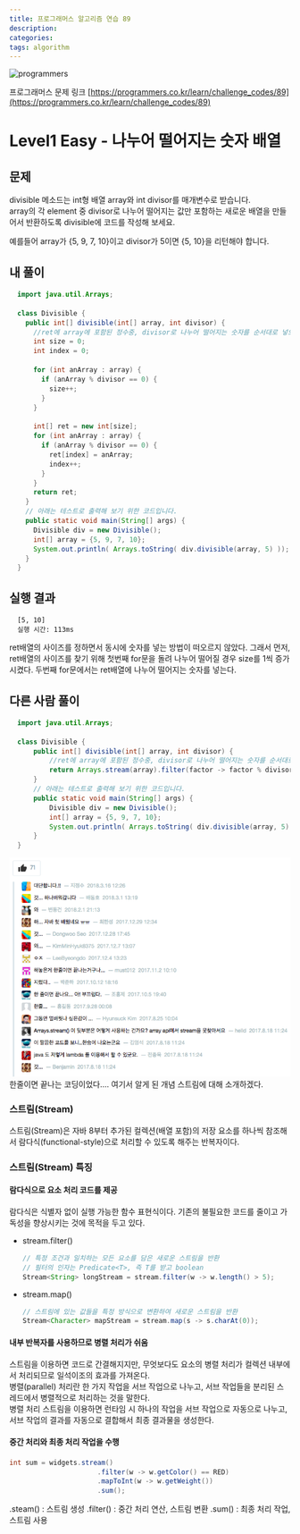 ```yaml
---
title: 프로그래머스 알고리즘 연습 89
description: 
categories: 
tags: algorithm
---
```


![programmers](https://cdn-images-1.medium.com/max/1600/0*ZHyLx3O4EV7AM9hr.)

프로그래머스 문제 링크 [https://programmers.co.kr/learn/challenge_codes/89](https://programmers.co.kr/learn/challenge_codes/89)

# Level1 Easy - 나누어 떨어지는 숫자 배열

## 문제

divisible 메소드는 int형 배열 array와 int divisor를 매개변수로 받습니다.  
array의 각 element 중 divisor로 나누어 떨어지는 값만 포함하는 새로운 배열을 만들어서 반환하도록 divisible에 코드를 작성해 보세요.  

예를들어 array가 {5, 9, 7, 10}이고 divisor가 5이면 {5, 10}을 리턴해야 합니다.  

## 내 풀이

```java
  import java.util.Arrays;

  class Divisible {
    public int[] divisible(int[] array, int divisor) {
      //ret에 array에 포함된 정수중, divisor로 나누어 떨어지는 숫자를 순서대로 넣으세요.
      int size = 0;
      int index = 0;

      for (int anArray : array) {
        if (anArray % divisor == 0) {
          size++;
        }
      }

      int[] ret = new int[size];
      for (int anArray : array) {
        if (anArray % divisor == 0) {
          ret[index] = anArray;
          index++;
        }
      }
      return ret;
    }
    // 아래는 테스트로 출력해 보기 위한 코드입니다.
    public static void main(String[] args) {
      Divisible div = new Divisible();
      int[] array = {5, 9, 7, 10};
      System.out.println( Arrays.toString( div.divisible(array, 5) ));
    }
  }
```

## 실행 결과

```text
  [5, 10]
  실행 시간: 113ms
```

ret배열의 사이즈를 정하면서 동시에 숫자를 넣는 방법이 떠오르지 않았다. 그래서 먼저, ret배열의 사이즈를 찾기 위해 첫번째 for문을 돌려 나누어 떨어질 경우 size를 1씩 증가시켰다. 두번째 for문에서는 ret배열에 나누어 떨어지는 숫자를 넣는다.

## 다른 사람 풀이

```java
  import java.util.Arrays;

  class Divisible {
      public int[] divisible(int[] array, int divisor) {
          //ret에 array에 포함된 정수중, divisor로 나누어 떨어지는 숫자를 순서대로 넣으세요.
          return Arrays.stream(array).filter(factor -> factor % divisor == 0).toArray();
      }
      // 아래는 테스트로 출력해 보기 위한 코드입니다.
      public static void main(String[] args) {
          Divisible div = new Divisible();
          int[] array = {5, 9, 7, 10};
          System.out.println( Arrays.toString( div.divisible(array, 5) ));
      }
  }
```

![댓글](/assets/images/programmers-comment.png)
한줄이면 끝나는 코딩이었다.... 여기서 알게 된 개념 스트림에 대해 소개하겠다.

### 스트림(Stream)

스트림(Stream)은 자바 8부터 추가된 컬렉션(배열 포함)의 저장 요소를 하나씩 참조해서 람다식(functional-style)으로 처리할 수 있도록 해주는 반복자이다.

### 스트림(Stream) 특징

#### 람다식으로 요소 처리 코드를 제공

람다식은 식별자 없이 실행 가능한 함수 표현식이다. 기존의 불필요한 코드를 줄이고 가독성을 향상시키는 것에 목적을 두고 있다.

* stream.filter()

  ```java
  // 특정 조건과 일치하는 모든 요소를 담은 새로운 스트림을 반환
  // 필터의 인자는 Predicate<T>, 즉 T를 받고 boolean
  Stream<String> longStream = stream.filter(w -> w.length() > 5);
  ```

* stream.map()

  ```java
  // 스트림에 있는 값들을 특정 방식으로 변환하여 새로운 스트림을 반환
  Stream<Character> mapStream = stream.map(s -> s.charAt(0));
  ```

#### 내부 반복자를 사용하므로 병렬 처리가 쉬움

스트림을 이용하면 코드로 간결해지지만, 무엇보다도 요소의 병렬 처리가 컬렉션 내부에서 처리되므로 일석이조의 효과를 가져온다.  
병렬(parallel) 처리란 한 가지 작업을 서브 작업으로 나누고, 서브 작업들을 분리된 스레드에서 병렬적으로 처리하는 것을 말한다.  
병렬 처리 스트림을 이용하면 런타임 시 하나의 작업을 서브 작업으로 자동으로 나누고, 서브 작업의 결과를 자동으로 결합해서 최종 결과물을 생성한다.  

#### 중간 처리와 최종 처리 작업을 수행

```java
int sum = widgets.stream()
                      .filter(w -> w.getColor() == RED)
                      .mapToInt(w -> w.getWeight())
                      .sum();
```

.steam() : 스트림 생성
.filter() : 중간 처리 연산, 스트림 변환
.sum() : 최종 처리 작업, 스트림 사용
